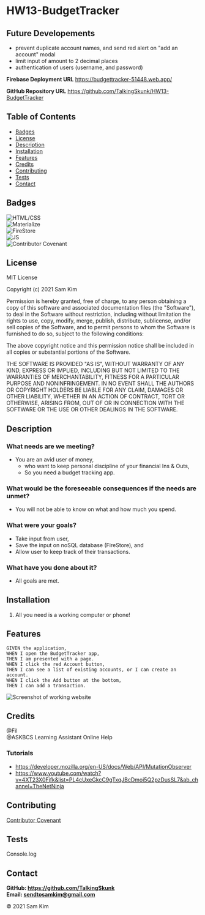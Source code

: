 # HW13-BudgetTracker

## Future Developements

* prevent duplicate account names, and send red alert on "add an account" modal
* limit input of amount to 2 decimal places
* authentication of users (username, and password)

**Firebase Deployment URL**
https://budgettracker-51448.web.app/

**GitHub Repository URL**
https://github.com/TalkingSkunk/HW13-BudgetTracker



## Table of Contents

* [Badges](#badges)
* [License](#license)
* [Description](#description)
* [Installation](#installation)
* [Features](#features)
* [Credits](#credits)
* [Contributing](#contributing)
* [Tests](#tests)
* [Contact](#contact)



## Badges

![HTML/CSS](https://img.shields.io/badge/HTML%2FCSS-100%25-blue)  
![Materialize](https://img.shields.io/badge/MaterializeCSS-Maze-orange)  
![FireStore](https://img.shields.io/badge/FireStore-Spearhead-red)  
![JS](https://img.shields.io/badge/JavaScript-Strife-darkgreen)  
![Contributor Covenant](https://img.shields.io/badge/Contributor%20Covenant-v2.0%20adopted-ff69b4.svg)  



## License

MIT License

Copyright (c) 2021 Sam Kim

Permission is hereby granted, free of charge, to any person obtaining a copy
of this software and associated documentation files (the "Software"), to deal
in the Software without restriction, including without limitation the rights
to use, copy, modify, merge, publish, distribute, sublicense, and/or sell
copies of the Software, and to permit persons to whom the Software is
furnished to do so, subject to the following conditions:

The above copyright notice and this permission notice shall be included in all
copies or substantial portions of the Software.

THE SOFTWARE IS PROVIDED "AS IS", WITHOUT WARRANTY OF ANY KIND, EXPRESS OR
IMPLIED, INCLUDING BUT NOT LIMITED TO THE WARRANTIES OF MERCHANTABILITY,
FITNESS FOR A PARTICULAR PURPOSE AND NONINFRINGEMENT. IN NO EVENT SHALL THE
AUTHORS OR COPYRIGHT HOLDERS BE LIABLE FOR ANY CLAIM, DAMAGES OR OTHER
LIABILITY, WHETHER IN AN ACTION OF CONTRACT, TORT OR OTHERWISE, ARISING FROM,
OUT OF OR IN CONNECTION WITH THE SOFTWARE OR THE USE OR OTHER DEALINGS IN THE
SOFTWARE.



## Description

### What needs are we meeting?
* You are an avid user of money,
  * who want to keep personal discipline of your financial Ins & Outs,
  * So you need a budget tracking app.


### What would be the foreseeable consequences if the needs are unmet?
* You will not be able to know on what and how much you spend.


### What were your goals?
* Take input from user,
* Save the input on noSQL database (FireStore), and
* Allow user to keep track of their transactions.


### What have you done about it?
* All goals are met.



## Installation

1. All you need is a working computer or phone!



## Features

```
GIVEN the application,
WHEN I open the BudgetTracker app,
THEN I am presented with a page.
WHEN I click the red Account button,
THEN I can see a list of existing accounts, or I can create an account.
WHEN I click the Add button at the bottom,
THEN I can add a transaction.
```

![Screenshot of working website](./hw11.png)



## Credits

@Fil  
@ASKBCS Learning Assistant Online Help  

### Tutorials
* https://developer.mozilla.org/en-US/docs/Web/API/MutationObserver
* https://www.youtube.com/watch?v=4XT23X0Fjfk&list=PL4cUxeGkcC9gTxqJBcDmoi5Q2pzDusSL7&ab_channel=TheNetNinja


## Contributing

[Contributor Covenant](https://www.contributor-covenant.org/version/2/0/code_of_conduct/code_of_conduct.md)



## Tests

Console.log



## Contact

**GitHub: https://github.com/TalkingSkunk**  
**Email: sendtosamkim@gmail.com**



&copy; 2021 Sam Kim